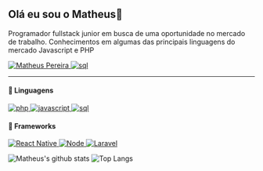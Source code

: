 ## Olá eu sou o Matheus👋


<!--
[![Site Badge](https://img.shields.io/badge/%20-site%20pessoal-blueviolet)](https://site/)
-->

Programador fullstack junior em busca de uma oportunidade no mercado de trabalho.
 Conhecimentos em algumas das principais linguagens do mercado Javascript e PHP

<a href="mailto:matheus.tecinfor98@gmail.com" target="_blank">
      <img alt="Matheus Pereira" src="https://img.shields.io/badge/-Gmail-5659EB?style=for-the-badge&logo=Gmail&logoColor=white&link=mailto:matheus.tecinfor98@gmail.com" />
</a>
<a href="https://api.whatsapp.com/send?phone=5511976048255" target="_blank">
      <img alt="sql" src="https://img.shields.io/badge/whatsapp-00E676.svg?style=for-the-badge&logo=whatsapp&logoColor=white" />
</a>

---
####  :speech_balloon: Linguagens
<a href="#">
      <img alt="php" src="https://img.shields.io/badge/php-039BE5.svg?style=for-the-badge&logo=php&logoColor=white" />
</a>
<a href="#">
      <img alt="javascript" src="https://img.shields.io/badge/JavaScript-F7DF1E.svg?style=for-the-badge&logo=javascript&logoColor=white" />
</a>
<a href="#">
      <img alt="sql" src="https://img.shields.io/badge/sql-0076D0.svg?style=for-the-badge&logo=sql&logoColor=white" />
</a>


#### :hammer: Frameworks
<a href="#">
      <img alt="React Native" src="https://img.shields.io/badge/react Native-00D2F8.svg?style=for-the-badge&logo=react&logoColor=white" />
</a>

<a href="#">
      <img alt="Node" src="https://img.shields.io/badge/node-00C853.svg?style=for-the-badge&logo=react&logoColor=white" />
</a>

<a href="#">
      <img alt="Laravel" src="https://img.shields.io/badge/laravel-ff2d20.svg?style=for-the-badge&logo=react&logoColor=white" />
</a>

</br>

<div align="display: flex; align-items:center; justify-content: space-between;" >

![Matheus's github stats](https://github-readme-stats.vercel.app/api?username=matheuspdias&layout=compact&theme=radical&bg_color=30,0d0d0d,191919&title_color=fff&text_color=fff&icon_color=79ff97)
![Top Langs](https://github-readme-stats.vercel.app/api/top-langs/?username=matheuspdias&layout=compact&theme=radical&bg_color=30,0d0d0d,191919&title_color=fff&text_color=fff&icon_color=79ff97)

</div>

</br>
</br>
